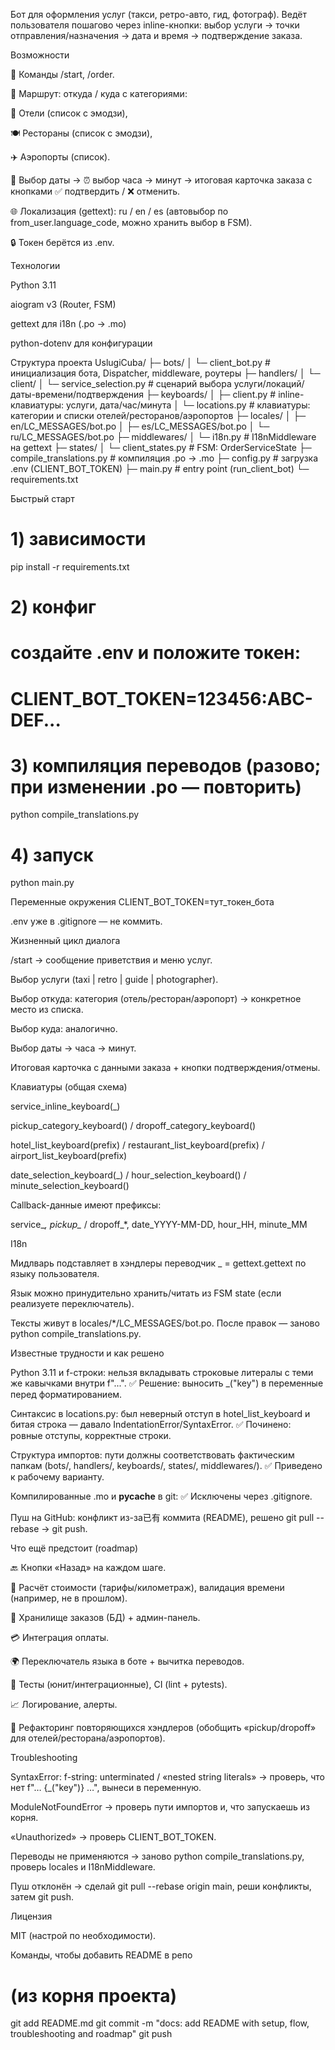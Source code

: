 Бот для оформления услуг (такси, ретро-авто, гид, фотограф). Ведёт пользователя пошагово через inline-кнопки: выбор услуги → точки отправления/назначения → дата и время → подтверждение заказа.

Возможности

👤 Команды /start, /order.

🧭 Маршрут: откуда / куда с категориями:

🏨 Отели (список с эмодзи),

🍽 Рестораны (список с эмодзи),

✈️ Аэропорты (список).

📅 Выбор даты → ⏰ выбор часа → минут → итоговая карточка заказа с кнопками ✅ подтвердить / ❌ отменить.

🌐 Локализация (gettext): ru / en / es (автовыбор по from_user.language_code, можно хранить выбор в FSM).

🔒 Токен берётся из .env.

Технологии

Python 3.11

aiogram v3 (Router, FSM)

gettext для i18n (.po → .mo)

python-dotenv для конфигурации

Структура проекта
UslugiCuba/
├─ bots/
│  └─ client_bot.py          # инициализация бота, Dispatcher, middleware, роутеры
├─ handlers/
│  └─ client/
│     └─ service_selection.py # сценарий выбора услуги/локаций/даты-времени/подтверждения
├─ keyboards/
│  ├─ client.py               # inline-клавиатуры: услуги, дата/час/минута
│  └─ locations.py            # клавиатуры: категории и списки отелей/ресторанов/аэропортов
├─ locales/
│  ├─ en/LC_MESSAGES/bot.po
│  ├─ es/LC_MESSAGES/bot.po
│  └─ ru/LC_MESSAGES/bot.po
├─ middlewares/
│  └─ i18n.py                 # I18nMiddleware на gettext
├─ states/
│  └─ client_states.py        # FSM: OrderServiceState
├─ compile_translations.py    # компиляция .po → .mo
├─ config.py                  # загрузка .env (CLIENT_BOT_TOKEN)
├─ main.py                    # entry point (run_client_bot)
└─ requirements.txt

Быстрый старт
# 1) зависимости
pip install -r requirements.txt

# 2) конфиг
# создайте .env и положите токен:
# CLIENT_BOT_TOKEN=123456:ABC-DEF...

# 3) компиляция переводов (разово; при изменении .po — повторить)
python compile_translations.py

# 4) запуск
python main.py

Переменные окружения
CLIENT_BOT_TOKEN=тут_токен_бота


.env уже в .gitignore — не коммить.

Жизненный цикл диалога

/start → сообщение приветствия и меню услуг.

Выбор услуги (taxi | retro | guide | photographer).

Выбор откуда: категория (отель/ресторан/аэропорт) → конкретное место из списка.

Выбор куда: аналогично.

Выбор даты → часа → минут.

Итоговая карточка с данными заказа + кнопки подтверждения/отмены.

Клавиатуры (общая схема)

service_inline_keyboard(_)

pickup_category_keyboard() / dropoff_category_keyboard()

hotel_list_keyboard(prefix) / restaurant_list_keyboard(prefix) / airport_list_keyboard(prefix)

date_selection_keyboard(_) / hour_selection_keyboard() / minute_selection_keyboard()

Callback-данные имеют префиксы:

service_*, pickup_* / dropoff_*, date_YYYY-MM-DD, hour_HH, minute_MM

I18n

Мидлварь подставляет в хэндлеры переводчик _ = gettext.gettext по языку пользователя.

Язык можно принудительно хранить/читать из FSM state (если реализуете переключатель).

Тексты живут в locales/*/LC_MESSAGES/bot.po. После правок — заново python compile_translations.py.

Известные трудности и как решено

Python 3.11 и f-строки: нельзя вкладывать строковые литералы с теми же кавычками внутри f"...".
✅ Решение: выносить _("key") в переменные перед форматированием.

Синтаксис в locations.py: был неверный отступ в hotel_list_keyboard и битая строка — давало IndentationError/SyntaxError.
✅ Починено: ровные отступы, корректные строки.

Структура импортов: пути должны соответствовать фактическим папкам (bots/, handlers/, keyboards/, states/, middlewares/).
✅ Приведено к рабочему варианту.

Компилированные .mo и __pycache__ в git:
✅ Исключены через .gitignore.

Пуш на GitHub: конфликт из-за已有 коммита (README), решено git pull --rebase → git push.

Что ещё предстоит (roadmap)

🔙 Кнопки «Назад» на каждом шаге.

🧾 Расчёт стоимости (тарифы/километраж), валидация времени (например, не в прошлом).

💾 Хранилище заказов (БД) + админ-панель.

💳 Интеграция оплаты.

🌍 Переключатель языка в боте + вычитка переводов.

🧪 Тесты (юнит/интеграционные), CI (lint + pytests).

📈 Логирование, алерты.

🧹 Рефакторинг повторяющихся хэндлеров (обобщить «pickup/dropoff» для отелей/ресторана/аэропортов).

Troubleshooting

SyntaxError: f-string: unterminated / «nested string literals» → проверь, что нет f"… {_("key")} …", вынеси в переменную.

ModuleNotFoundError → проверь пути импортов и, что запускаешь из корня.

«Unauthorized» → проверь CLIENT_BOT_TOKEN.

Переводы не применяются → заново python compile_translations.py, проверь locales и I18nMiddleware.

Пуш отклонён → сделай git pull --rebase origin main, реши конфликты, затем git push.

Лицензия

MIT (настрой по необходимости).

Команды, чтобы добавить README в репо
# (из корня проекта)
git add README.md
git commit -m "docs: add README with setup, flow, troubleshooting and roadmap"
git push